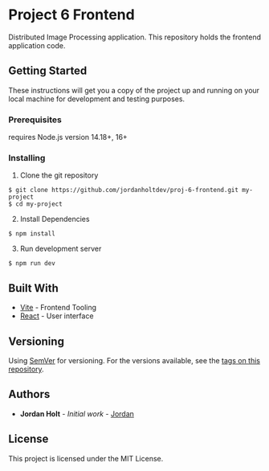 # Project 6 Frontend

Distributed Image Processing application. This repository holds the frontend application code.

## Getting Started

These instructions will get you a copy of the project up and running on your local machine for development and testing purposes.

### Prerequisites

requires Node.js version 14.18+, 16+

### Installing

1. Clone the git repository

```
$ git clone https://github.com/jordanholtdev/proj-6-frontend.git my-project
$ cd my-project
```

2. Install Dependencies

```
$ npm install
```

3. Run development server

```
$ npm run dev
```

## Built With

-   [Vite](https://vitejs.dev/) - Frontend Tooling
-   [React](https://react.dev/) - User interface

## Versioning

Using [SemVer](http://semver.org/) for versioning. For the versions available, see the [tags on this repository](https://github.com/jordanholtdev/proj-6-frontend/tags).

## Authors

-   **Jordan Holt** - _Initial work_ - [Jordan](https://github.com/jordanholtdev)

## License

This project is licensed under the MIT License.
